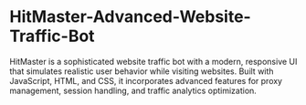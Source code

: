# HitMaster-Advanced-Website-Traffic-Bot
HitMaster is a sophisticated website traffic bot with a modern, responsive UI that simulates realistic user behavior while visiting websites. Built with JavaScript, HTML, and CSS, it incorporates advanced features for proxy management, session handling, and traffic analytics optimization.
